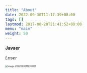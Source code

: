 ```yaml
---
title: "About"
date: 2022-09-30T11:17:39+08:00
tags: []
lastmod: 2017-08-28T21:41:52+08:00
menu: "main"
weight: 50
---
```


**Javaer**

*Loser*

<img src="https://pic-frank.oss-cn-beijing.aliyuncs.com/img/202209301123256.png" alt="image-20220930112318101" style="zoom:50%;" />
